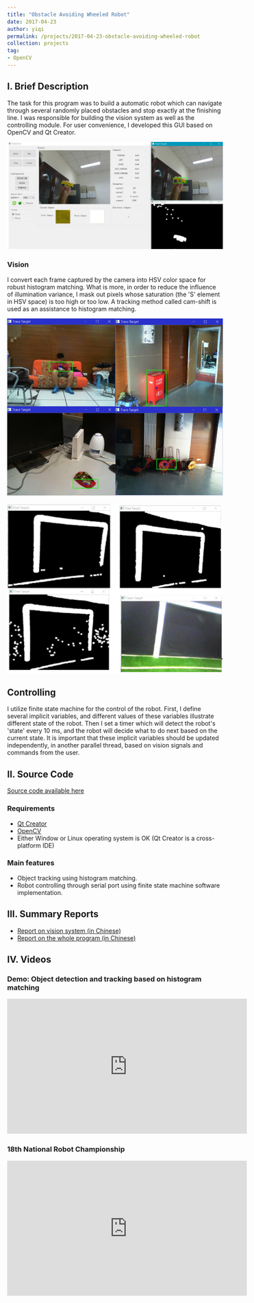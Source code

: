 ```yaml
---
title: "Obstacle Avoiding Wheeled Robot"
date: 2017-04-23
author: yiqi
permalink: /projects/2017-04-23-obstacle-avoiding-wheeled-robot
collection: projects
tag:
- OpenCV
---
```


## I. Brief Description

The task for this program was to build a automatic robot which can navigate through several randomly placed obstacles and stop exactly at the finishing line. I was responsible for building the vision system as well as the controlling module. For user convenience, I developed this GUI based on OpenCV and Qt Creator.  

<img src="/images/Obstacle-Avoiding-Wheeled-Robot/GUI.jpg">  

### Vision

I convert each frame captured by the camera into HSV color space for robust histogram matching. What is more, in order to reduce the influence of illumination variance, I mask out pixels whose saturation (the 'S' element in HSV space) is too high or too low. A tracking method called cam-shift is used as an assistance to histogram matching.

<img src="/images/Obstacle-Avoiding-Wheeled-Robot/vision1.png"> <br>  
<img src="/images/Obstacle-Avoiding-Wheeled-Robot/vision2.png">

## Controlling

I utilize finite state machine for the control of the robot. First, I define several implicit variables, and different values of these variables illustrate different state of the robot. Then I set a timer which will detect the robot's 'state' every 10 ms, and the robot will decide what to do next based on the current state. It is important that these implicit variables should be updated independently, in another parallel thread, based on vision signals and commands from the user.

## II. Source Code

[Source code available here](https://github.com/SaoYan/obstacle-avoiding-wheeled-robot)

### Requirements

* [Qt Creator](https://www.qt.io/ide/)
* [OpenCV](http://opencv.org/)
* Either Window or Linux operating system is OK (Qt Creator is a  cross-platform IDE)

### Main features

* Object tracking using histogram matching.
* Robot controlling through serial port using finite state machine software implementation.

## III. Summary Reports

* [Report on vision system (in Chinese)](/files/wheeled-robot-vision-report.pdf)
* [Report on the whole program (in Chinese)](/files/wheeled-robot-project-report.pdf)

## IV. Videos

### Demo: Object detection and tracking based on histogram matching

<iframe width="560" height="315" src="https://www.youtube.com/embed/VLcuBOuiDPg" frameborder="0" allowfullscreen></iframe>  

### 18th National Robot Championship

<iframe width="560" height="315" src="https://www.youtube.com/embed/sFd6vTo6jhg" frameborder="0" allowfullscreen></iframe>  
